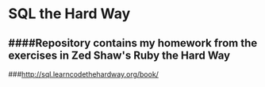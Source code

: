 SQL the Hard Way
====



####Repository contains my homework from the exercises in Zed Shaw's Ruby the Hard Way
----

###http://sql.learncodethehardway.org/book/